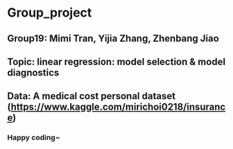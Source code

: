 # Group_project

## Group19: Mimi Tran, Yijia Zhang, Zhenbang Jiao

## Topic: linear regression: model selection & model diagnostics

## Data: A medical cost personal dataset  (https://www.kaggle.com/mirichoi0218/insurance)

### Happy coding~
